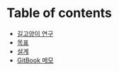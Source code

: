 # Table of contents

* [길고양이 연구](README.md)
* [목표](undefined.md)
* [설계](undefined-1.md)
* [GitBook 메모](gitbook.md)

